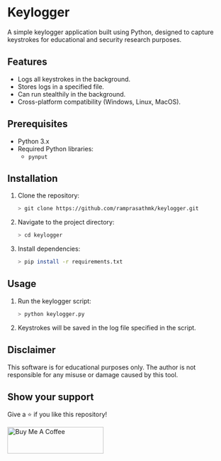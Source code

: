 
# Keylogger

A simple keylogger application built using Python, designed to capture keystrokes for educational and security research purposes.


## Features
- Logs all keystrokes in the background.
- Stores logs in a specified file.
- Can run stealthily in the background.
- Cross-platform compatibility (Windows, Linux, MacOS).


## Prerequisites
- Python 3.x
- Required Python libraries: 
  - `pynput`


## Installation

1. Clone the repository:
   ```bash
   > git clone https://github.com/ramprasathmk/keylogger.git
   ```
2. Navigate to the project directory:
   ```bash
   > cd keylogger
   ```
3. Install dependencies:
   ```bash
   > pip install -r requirements.txt
   ```


## Usage

1. Run the keylogger script:
   ```bash
   > python keylogger.py
   ```
2. Keystrokes will be saved in the log file specified in the script.


## Disclaimer

This software is for educational purposes only. The author is not responsible for any misuse or damage caused by this tool.

<!-- 
## License
This project is licensed under the MIT License - see the [LICENSE](LICENSE) file for details. -->


## Show your support

Give a ⭐ if you like this repository!

<a href="https://www.buymeacoffee.com/ramprasathmk" target="_blank"><img src="https://cdn.buymeacoffee.com/buttons/v2/default-blue.png" alt="Buy Me A Coffee" height= "60px" width= "217px" ></a>

